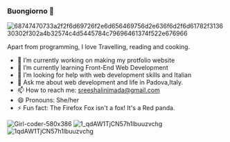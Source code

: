 ### Buongiorno 👋

![68747470733a2f2f6d69726f2e6d656469756d2e636f6d2f6d61782f313630302f302a4b32574c4d5445784c79696461374f522e676966](https://user-images.githubusercontent.com/84394929/191251650-99d1a42f-9bee-44cd-b4ed-2e7d2d081f52.gif)

Apart from programming, I love Travelling, reading and cooking.
- 🔭 I’m currently working on making my protfolio website
- 🌱 I’m currently learning Front-End Web Development
- 🤔 I’m looking for help with web development skills and Italian
- 💬 Ask me about web development and life in Padova,Italy.
- 📫 How to reach me: sreeshalinimada@gmail.com
- 😄 Pronouns: She/her
- ⚡ Fun fact: The Firefox Fox isn't a fox! It's a Red panda.


![Girl-coder-580x386](https://user-images.githubusercontent.com/84394929/191253216-707b6896-5dbf-4b60-8991-27d8a5d22139.png)
![1_qdAW1TjCN57h1lbuuzvchg](https://user-images.githubusercontent.com/84394929/191253250-2beae718-6152-4d51-9560-9552405aa198.gif)
![1qdAW1TjCN57h1lbuuzvchg](https://user-images.githubusercontent.com/84394929/191253294-8d488681-56fe-4dcf-bd1e-0042a2fd97e9.png)
